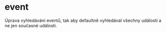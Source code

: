 # event
Úprava vyhledávání eventů, tak aby defaultně vyhledával všechny události a ne jen současné události.
